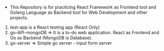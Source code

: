 - This Repository is for practicing React Framework as Frontend tool and Golang Language as Backend tool for Web Development and other projects.
1. test-app is a React testing app (React Only)
2. go-API-mongoDB => It is a to-do web application. React as Frontend and Go as Backend (MongoDB is Database).
3. go-server => Simple go server - input form server
